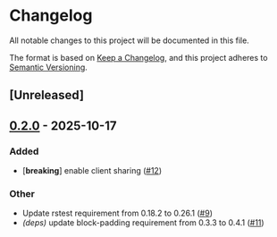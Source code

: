 # Changelog

All notable changes to this project will be documented in this file.

The format is based on [Keep a Changelog](https://keepachangelog.com/en/1.0.0/),
and this project adheres to [Semantic Versioning](https://semver.org/spec/v2.0.0.html).

## [Unreleased]

## [0.2.0](https://github.com/321CQU/rsmycqu/compare/v0.1.0...v0.2.0) - 2025-10-17

### Added

- [**breaking**] enable client sharing ([#12](https://github.com/321CQU/rsmycqu/pull/12))

### Other

- Update rstest requirement from 0.18.2 to 0.26.1 ([#9](https://github.com/321CQU/rsmycqu/pull/9))
- *(deps)* update block-padding requirement from 0.3.3 to 0.4.1 ([#11](https://github.com/321CQU/rsmycqu/pull/11))

